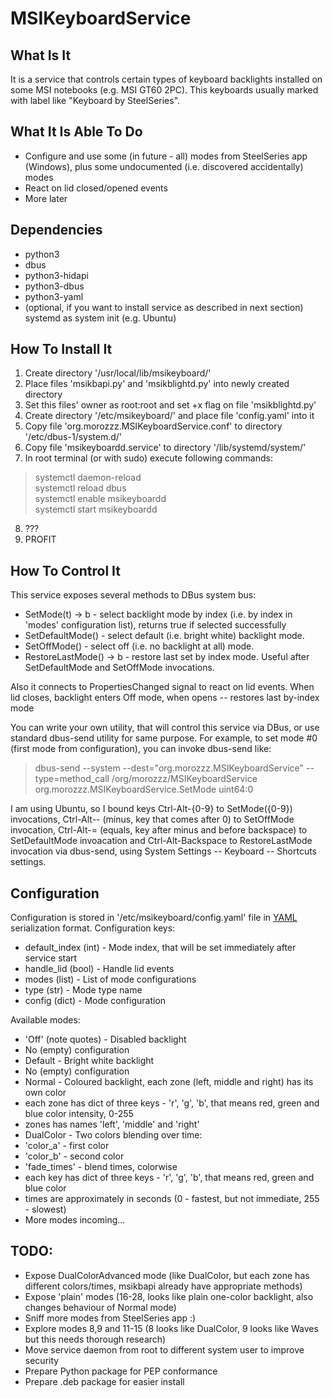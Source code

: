 # MSIKeyboardService
## What Is It

It is a service that controls certain types of keyboard backlights installed on some MSI notebooks (e.g. MSI GT60 2PC). This keyboards usually marked with label like "Keyboard by SteelSeries".

## What It Is Able To Do

* Configure and use some (in future - all) modes from SteelSeries app (Windows), plus some undocumented (i.e. discovered accidentally) modes
* React on lid closed/opened events
* More later

## Dependencies

* python3
* dbus
* python3-hidapi
* python3-dbus
* python3-yaml
* (optional, if you want to install service as described in next section) systemd as system init (e.g. Ubuntu)

## How To Install It

1. Create directory '/usr/local/lib/msikeyboard/'
2. Place files 'msikbapi.py' and 'msikblightd.py' into newly created directory
3. Set this files' owner as root:root and set +x flag on file 'msikblightd.py'
4. Create directory '/etc/msikeyboard/' and place file 'config.yaml' into it
5. Copy file 'org.morozzz.MSIKeyboardService.conf' to directory '/etc/dbus-1/system.d/'
6. Copy file 'msikeyboardd.service' to directory '/lib/systemd/system/'
7. In root terminal (or with sudo) execute following commands:

> systemctl daemon-reload  
  systemctl reload dbus  
  systemctl enable msikeyboardd  
  systemctl start msikeyboardd

8. ???
9. PROFIT

## How To Control It

This service exposes several methods to DBus system bus:
* SetMode(t) -> b - select backlight mode by index (i.e. by index in 'modes' configuration list), returns true if selected successfully
* SetDefaultMode() - select default (i.e. bright white) backlight mode.
* SetOffMode() - select off (i.e. no backlight at all) mode.
* RestoreLastMode() -> b - restore last set by index mode. Useful after SetDefaultMode and SetOffMode invocations.

Also it connects to PropertiesChanged signal to react on lid events. When lid closes, backlight enters Off mode, when opens -- restores last by-index mode

You can write your own utility, that will control this service via DBus, or use standard dbus-send utility for same purpose. For example, to set mode #0 (first mode from configuration), you can invoke dbus-send like:
> dbus-send --system --dest="org.morozzz.MSIKeyboardService" --type=method_call /org/morozzz/MSIKeyboardService org.morozzz.MSIKeyboardService.SetMode uint64:0

I am using Ubuntu, so I bound keys Ctrl-Alt-{0-9} to SetMode({0-9}) invocations, Ctrl-Alt-- (minus, key that comes after 0) to SetOffMode invocation, Ctrl-Alt-= (equals, key after minus and before backspace) to SetDefaultMode invoacation and Ctrl-Alt-Backspace to RestoreLastMode invocation via dbus-send, using System Settings -- Keyboard -- Shortcuts settings.

## Configuration

Configuration is stored in '/etc/msikeyboard/config.yaml' file in [YAML](https://en.wikipedia.org/wiki/YAML) serialization format. Configuration keys:
* default_index (int) - Mode index, that will be set immediately after service start
* handle_lid (bool) - Handle lid events
* modes (list) - List of mode configurations
 * type (str) - Mode type name
 * config (dict) - Mode configuration

Available modes:
* 'Off' (note quotes) - Disabled backlight
 * No (empty) configuration
* Default - Bright white backlight
 * No (empty) configuration
* Normal - Coloured backlight, each zone (left, middle and right) has its own color
 * each zone has dict of three keys - 'r', 'g', 'b', that means red, green and blue color intensity, 0-255
 * zones has names 'left', 'middle' and 'right'
* DualColor - Two colors blending over time:
 * 'color_a' - first color
 * 'color_b' - second color
 * 'fade_times' - blend times, colorwise
 * each key has dict of three keys - 'r', 'g', 'b', that means red, green and blue color
 * times are approximately in seconds (0 - fastest, but not immediate, 255 - slowest)
* More modes incoming...

## TODO:

* Expose DualColorAdvanced mode (like DualColor, but each zone has different colors/times, msikbapi already have appropriate methods)
* Expose 'plain' modes (16-28, looks like plain one-color backlight, also changes behaviour of Normal mode)
* Sniff more modes from SteelSeries app :)
* Explore modes 8,9 and 11-15 (8 looks like DualColor, 9 looks like Waves but this needs thorough research)
* Move service daemon from root to different system user to improve security
* Prepare Python package for PEP conformance
* Prepare .deb package for easier install
